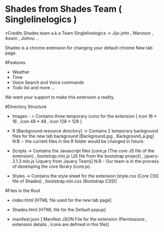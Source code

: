 # Shades from Shades Team ( Singlelinelogics )

 *Credits Shades team a.k.a Team Singlelinelogics -> Jijo john , Manzoor , Aswin , Jishnu ..
 
 
Shades is a  chrome extension for changing your default chrome New tab page.

#Features
* Weather
* Time 
* Voice Search and Voice commands
* Todo list
 and more ...



We want your support to make this extension a reality.


#Directory Structure 

* Images - > Contains three temporary icons for the extension  [ icon 16 * 16 , icon 48 * 48 , icon 128 * 128 ]
* R [Background resource directory]  -> Contains 2 temporary background files for the new tab background [Background.jpg , Background_a.jpg] 
 N:B :- the current files in the R folder would be changed in future.

* Scripts -> Contains the Javascript files  [core.js (The core JS file of the extension) , 
bootstrap.min.js (JS file from the bootstrap project)  , jquery-2.1.3.min.js (Jquery from Jquery Team)] 
  N:B - Our team is in the process of developing the core library (core.js).
  
* Styles -> Contains the style sheet for the extension [style.css (Core CSS file of Shades) , bootstrap.min.css (Bootstrap CSS)]

#Files in the Root

* index.html [HTML file used for the new tab page]

* Shades.html [HTML file for the Default popup]

* manifest.json  [ Manifest JSON File for the extension (Permissions , extension details , icons are defined in this file)]


